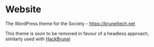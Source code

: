 # Website

The WordPress theme for the Society - https://bruneltech.net

This theme is soon to be removed in favour of a headless approach, similarly used with [HackBrunel](https://hackbrunel.com/)
